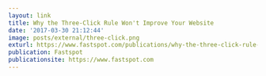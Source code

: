 ```yaml
---
layout: link
title: Why the Three-Click Rule Won't Improve Your Website
date: '2017-03-30 21:12:44'
image: posts/external/three-click.png
exturl: https://www.fastspot.com/publications/why-the-three-click-rule-wont-improve-your-website/
publication: Fastspot
publicationsite: https://www.fastspot.com
---
```

